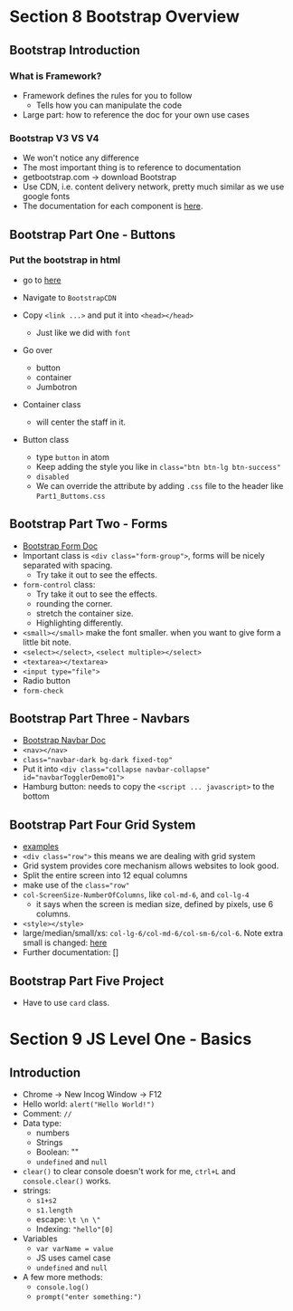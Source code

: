 
# Section 8 Bootstrap Overview

## Bootstrap Introduction

### What is Framework?

* Framework defines the rules for you to follow
    * Tells how you can manipulate the code
* Large part: how to reference the doc for your own use cases

### Bootstrap V3 VS V4

* We won't notice any difference
* The most important thing is to reference to documentation
* getbootstrap.com -> download Bootstrap
* Use CDN, i.e. content delivery network, pretty much similar as we use google fonts
* The documentation for each component is [here](https://getbootstrap.com/docs/4.4/components/alerts/).

## Bootstrap Part One - Buttons

### Put the bootstrap in html

* go to [here](https://getbootstrap.com/docs/4.4/getting-started/download/)
* Navigate to `BootstrapCDN`
* Copy `<link ...>` and  put it into `<head></head>`
    * Just like we did with `font`


* Go over
    * button
    * container
    * Jumbotron
* Container class
    * will center the staff in it.
* Button class
    * type `button` in atom
    * Keep adding the style you like in `class="btn btn-lg btn-success"`
    * `disabled`
    * We can override the attribute by adding `.css` file to the header
      like `Part1_Buttoms.css`

## Bootstrap Part Two - Forms

* [Bootstrap Form Doc](https://getbootstrap.com/docs/4.4/components/forms/)
* Important class is `<div class="form-group">`, forms will be nicely separated
  with spacing.
    * Try take it out to see the effects.
* `form-control` class:
  * Try take it out to see the effects.
  * rounding the corner.
  * stretch the container size.
  * Highlighting differently.
* `<small></small>` make the font smaller. when you want to give form a little
  bit note.
* `<select></select>`, `<select multiple></select>`
* `<textarea></textarea>`
* `<input type="file">`
* Radio button
* `form-check`

## Bootstrap Part Three - Navbars

* [Bootstrap Navbar Doc](https://getbootstrap.com/docs/4.4/components/navbar/)
* `<nav></nav>`
* `class="navbar-dark bg-dark fixed-top"`
* Put it into `<div class="collapse navbar-collapse" id="navbarTogglerDemo01">`
* Hamburg button: needs to copy the `<script ... javascript>` to the bottom

## Bootstrap Part Four Grid System

* [examples](https://getbootstrap.com/docs/4.4/examples/grid/)
* `<div class="row">` this means we are dealing with grid system
* Grid system provides core mechanism allows websites to look good.
* Split the entire screen into 12 equal columns
* make use of the `class="row"`
* `col-ScreenSize-NumberOfColumns`, like `col-md-6`, and `col-lg-4`
    * it says when the screen is median size, defined by pixels, use 6 columns.
* `<style></style>`
* large/median/small/xs: `col-lg-6/col-md-6/col-sm-6/col-6`. Note extra small
  is changed: [here](https://getbootstrap.com/docs/4.4/migration/#grid-system)
* Further documentation: []

## Bootstrap Part Five Project

* Have to use `card` class.

# Section 9 JS Level One - Basics

## Introduction

* Chrome -> New Incog Window -> F12
* Hello world: `alert("Hello World!")`
* Comment: `//`
* Data type:
    * numbers
    * Strings
    * Boolean: ""
    * `undefined` and `null`
* `clear()` to clear console doesn't work for me, `ctrl+L` and `console.clear()`
  works.
* strings:
    * `s1+s2`
    * `s1.length`
    * escape: `\t \n \"`
    * Indexing: `"hello"[0]`
* Variables
    * `var varName = value`
    * JS uses camel case
    * `undefined` and `null`
* A few more methods:
    * `console.log()`
    * `prompt("enter something:")`
